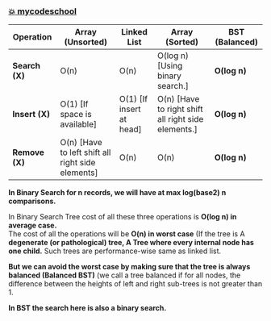 ### [:boom: mycodeschool](https://www.youtube.com/watch?v=pYT9F8_LFTM&list=PL-pUjcDnciX3Z5AEE8HHRrcfj-987Ia94&index=3)   
Operation  |  Array (Unsorted)  |  Linked List   |  Array (Sorted)   |   BST (Balanced)    
-----------|--------------------|----------------|-------------------|-----------------    
**Search (X)** |  O(n) |  O(n)  | O(log n) [Using binary search.] | **O(log n)**   
**Insert (X)** | O(1) [If space is available]  | O(1) [If insert at head] |  O(n) [Have to right shift all right side elements.] |  **O(log n)**    
**Remove (X)** | O(n) [Have to left shift all right side elements] | O(n)  | O(n) | **O(log n)**     

**In Binary Search for n records, we will have at max log(base2) n comparisons.**     

In Binary Search Tree cost of all these three operations is **O(log n) in average case.**   
The cost of all the operations will be **O(n) in worst case** (If the tree is A **degenerate (or pathological) tree, A Tree where every internal node has one child.** Such trees are performance-wise same as linked list.          

**But we can avoid the worst case by making sure that the tree is always balanced (Balanced BST)** (we call a tree balanced if for all nodes, the difference between the 
heights of left and right sub-trees is not greater than 1.      

**In BST the search here is also a binary search.**   
